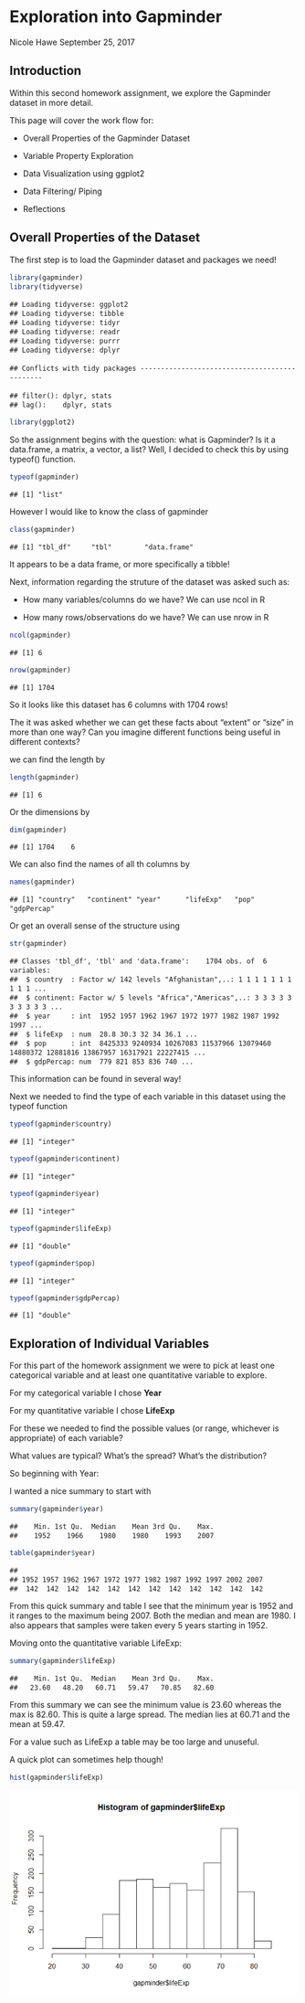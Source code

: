 Exploration into Gapminder
================
Nicole Hawe
September 25, 2017

Introduction
------------

Within this second homework assignment, we explore the Gapminder dataset in more detail.

This page will cover the work flow for:

-   Overall Properties of the Gapminder Dataset

-   Variable Property Exploration

-   Data Visualization using ggplot2

-   Data Filtering/ Piping

-   Reflections

Overall Properties of the Dataset
---------------------------------

The first step is to load the Gapminder dataset and packages we need!

``` r
library(gapminder)
library(tidyverse)
```

    ## Loading tidyverse: ggplot2
    ## Loading tidyverse: tibble
    ## Loading tidyverse: tidyr
    ## Loading tidyverse: readr
    ## Loading tidyverse: purrr
    ## Loading tidyverse: dplyr

    ## Conflicts with tidy packages ----------------------------------------------

    ## filter(): dplyr, stats
    ## lag():    dplyr, stats

``` r
library(ggplot2)
```

So the assignment begins with the question: what is Gapminder? Is it a data.frame, a matrix, a vector, a list? Well, I decided to check this by using typeof() function.

``` r
typeof(gapminder)
```

    ## [1] "list"

However I would like to know the class of gapminder

``` r
class(gapminder)
```

    ## [1] "tbl_df"     "tbl"        "data.frame"

It appears to be a data frame, or more specifically a tibble!

Next, information regarding the struture of the dataset was asked such as:

-   How many variables/columns do we have? We can use ncol in R

-   How many rows/observations do we have? We can use nrow in R

``` r
ncol(gapminder)
```

    ## [1] 6

``` r
nrow(gapminder)
```

    ## [1] 1704

So it looks like this dataset has 6 columns with 1704 rows!

The it was asked whether we can get these facts about “extent” or “size” in more than one way? Can you imagine different functions being useful in different contexts?

we can find the length by

``` r
length(gapminder)
```

    ## [1] 6

Or the dimensions by

``` r
dim(gapminder)
```

    ## [1] 1704    6

We can also find the names of all th columns by

``` r
names(gapminder)
```

    ## [1] "country"   "continent" "year"      "lifeExp"   "pop"       "gdpPercap"

Or get an overall sense of the structure using

``` r
str(gapminder)
```

    ## Classes 'tbl_df', 'tbl' and 'data.frame':    1704 obs. of  6 variables:
    ##  $ country  : Factor w/ 142 levels "Afghanistan",..: 1 1 1 1 1 1 1 1 1 1 ...
    ##  $ continent: Factor w/ 5 levels "Africa","Americas",..: 3 3 3 3 3 3 3 3 3 3 ...
    ##  $ year     : int  1952 1957 1962 1967 1972 1977 1982 1987 1992 1997 ...
    ##  $ lifeExp  : num  28.8 30.3 32 34 36.1 ...
    ##  $ pop      : int  8425333 9240934 10267083 11537966 13079460 14880372 12881816 13867957 16317921 22227415 ...
    ##  $ gdpPercap: num  779 821 853 836 740 ...

This information can be found in several way!

Next we needed to find the type of each variable in this dataset using the typeof function

``` r
typeof(gapminder$country)
```

    ## [1] "integer"

``` r
typeof(gapminder$continent)
```

    ## [1] "integer"

``` r
typeof(gapminder$year)
```

    ## [1] "integer"

``` r
typeof(gapminder$lifeExp)
```

    ## [1] "double"

``` r
typeof(gapminder$pop)
```

    ## [1] "integer"

``` r
typeof(gapminder$gdpPercap)
```

    ## [1] "double"

Exploration of Individual Variables
-----------------------------------

For this part of the homework assignment we were to pick at least one categorical variable and at least one quantitative variable to explore.

For my categorical variable I chose **Year**

For my quantitative variable I chose **LifeExp**

For these we needed to find the possible values (or range, whichever is appropriate) of each variable?

What values are typical? What’s the spread? What’s the distribution?

So beginning with Year:

I wanted a nice summary to start with

``` r
summary(gapminder$year)
```

    ##    Min. 1st Qu.  Median    Mean 3rd Qu.    Max. 
    ##    1952    1966    1980    1980    1993    2007

``` r
table(gapminder$year)
```

    ## 
    ## 1952 1957 1962 1967 1972 1977 1982 1987 1992 1997 2002 2007 
    ##  142  142  142  142  142  142  142  142  142  142  142  142

From this quick summary and table I see that the minimum year is 1952 and it ranges to the maximum being 2007. Both the median and mean are 1980. I also appears that samples were taken every 5 years starting in 1952.

Moving onto the quantitative variable LifeExp:

``` r
summary(gapminder$lifeExp)
```

    ##    Min. 1st Qu.  Median    Mean 3rd Qu.    Max. 
    ##   23.60   48.20   60.71   59.47   70.85   82.60

From this summary we can see the minimum value is 23.60 whereas the max is 82.60. This is quite a large spread. The median lies at 60.71 and the mean at 59.47.

For a value such as LifeExp a table may be too large and unuseful.

A quick plot can sometimes help though!

``` r
hist(gapminder$lifeExp)
```

![](Exploration_into_Gapminder_files/figure-markdown_github-ascii_identifiers/unnamed-chunk-15-1.png)
